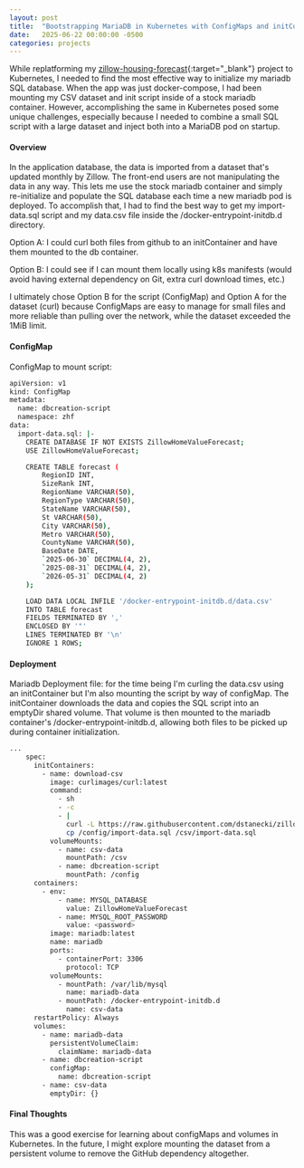 ```yaml
---
layout: post
title:  "Bootstrapping MariaDB in Kubernetes with ConfigMaps and initContainers"
date:   2025-06-22 00:00:00 -0500
categories: projects
---
```

While replatforming my [zillow-housing-forecast](https://github.com/dstanecki/zillow-housing-forecast/){:target="_blank"} project to Kubernetes, I needed to find the most effective way to initialize my mariadb SQL database. When the app was just docker-compose, I had been mounting my CSV dataset and init script inside of a stock mariadb container. However, accomplishing the same in Kubernetes posed some unique challenges, especially because I needed to combine a small SQL script with a large dataset and inject both into a MariaDB pod on startup.<!--break-->

#### **Overview**

In the application database, the data is imported from a dataset that's updated monthly by Zillow. The front-end users are not manipulating the data in any way. This lets me use the stock mariadb container and simply re-initialize and populate the SQL database each time a new mariadb pod is deployed. To accomplish that, I had to find the best way to get my import-data.sql script and my data.csv file inside the /docker-entrypoint-initdb.d directory. 

Option A: I could curl both files from github to an initContainer and have them mounted to the db container. 

Option B: I could see if I can mount them locally using k8s manifests (would avoid having external dependency on Git, extra curl download times, etc.)

I ultimately chose Option B for the script (ConfigMap) and Option A for the dataset (curl) because ConfigMaps are easy to manage for small files and more reliable than pulling over the network, while the dataset exceeded the 1MiB limit.

#### **ConfigMap**

ConfigMap to mount script: 
```bash
apiVersion: v1
kind: ConfigMap
metadata:
  name: dbcreation-script
  namespace: zhf
data: 
  import-data.sql: |-
    CREATE DATABASE IF NOT EXISTS ZillowHomeValueForecast;
    USE ZillowHomeValueForecast;

    CREATE TABLE forecast (
        RegionID INT,
        SizeRank INT,
        RegionName VARCHAR(50),
        RegionType VARCHAR(50),
        StateName VARCHAR(50),
        St VARCHAR(50),
        City VARCHAR(50),
        Metro VARCHAR(50),
        CountyName VARCHAR(50),
        BaseDate DATE,
        `2025-06-30` DECIMAL(4, 2),
        `2025-08-31` DECIMAL(4, 2),
        `2026-05-31` DECIMAL(4, 2)
    );

    LOAD DATA LOCAL INFILE '/docker-entrypoint-initdb.d/data.csv'
    INTO TABLE forecast
    FIELDS TERMINATED BY ','
    ENCLOSED BY '"'
    LINES TERMINATED BY '\n'
    IGNORE 1 ROWS;
```

#### **Deployment**
Mariadb Deployment file: for the time being I'm curling the data.csv using an initContainer but I'm also mounting the script by way of configMap. The initContainer downloads the data and copies the SQL script into an emptyDir shared volume. That volume is then mounted to the mariadb container's /docker-entrypoint-initdb.d, allowing both files to be picked up during container initialization.
```bash
...
    spec:
      initContainers: 
        - name: download-csv
          image: curlimages/curl:latest 
          command:
            - sh
            - -c
            - |
              curl -L https://raw.githubusercontent.com/dstanecki/zillow-housing-forecast/refs/heads/main/data/data.csv -o /csv/data.csv
              cp /config/import-data.sql /csv/import-data.sql
          volumeMounts:
            - name: csv-data
              mountPath: /csv
            - name: dbcreation-script 
              mountPath: /config
      containers:
        - env:
            - name: MYSQL_DATABASE
              value: ZillowHomeValueForecast
            - name: MYSQL_ROOT_PASSWORD
              value: <password>
          image: mariadb:latest
          name: mariadb
          ports:
            - containerPort: 3306
              protocol: TCP
          volumeMounts:
            - mountPath: /var/lib/mysql
              name: mariadb-data
            - mountPath: /docker-entrypoint-initdb.d
              name: csv-data
      restartPolicy: Always
      volumes:
        - name: mariadb-data
          persistentVolumeClaim:
            claimName: mariadb-data
        - name: dbcreation-script
          configMap:
            name: dbcreation-script
        - name: csv-data
          emptyDir: {}
```


#### **Final Thoughts**

This was a good exercise for learning about configMaps and volumes in Kubernetes. In the future, I might explore mounting the dataset from a persistent volume to remove the GitHub dependency altogether.